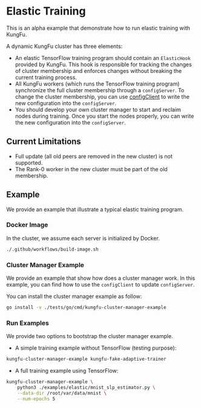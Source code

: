 # Elastic Training

This is an alpha example that demonstrate how to run elastic training with KungFu.

A dynamic KungFu cluster has three elements:

* An elastic TensorFlow training program should contain an `ElasticHook` provided by KungFu. This hook is responsible for tracking the changes of cluster membership and enforces changes without breaking the current training process.
* All KungFu workers (which runs the TensorFlow training program) synchronize the full cluster membership through a `configServer`. To change the cluster membership, you can use [configClient](https://github.com/lsds/KungFu/blob/lg-cluster-api/tests/go/cmd/kungfu-cluster-manager-example/configclient.go) to write the new configuration into the `configServer`.
* You should develop your own cluster manager to start and reclaim nodes during training. Once you start the nodes properly, you can write the new configuration into the `configServer`.

## Current Limitations

* Full update (all old peers are removed in the new cluster) is not supported.
* The Rank-0 worker in the new cluster must be part of the old membership.

## Example

We provide an example that illustrate a typical elastic training program.

### Docker Image

In the cluster, we assume each server is initialized by Docker.

```bash
./.github/workflows/build-image.sh
```

### Cluster Manager Example

We provide an example that show how does a cluster manager work.
In this example, you can find how to use the `configClient` to update `configServer`.

You can install the cluster manager example as follow:

```bash
go install -v ./tests/go/cmd/kungfu-cluster-manager-example
```

### Run Examples

We provide two options to bootstrap the cluster manager example.

* A simple training example without TensorFlow (testing purpose):

```bash
kungfu-cluster-manager-example kungfu-fake-adaptive-trainer
```

* A full training example using TensorFlow:

```bash
kungfu-cluster-manager-example \
    python3 ./examples/elastic/mnist_slp_estimator.py \
    --data-dir /root/var/data/mnist \
    --num-epochs 5
```
